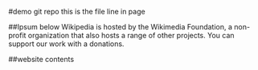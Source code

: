 #demo git repo
this is the file line in page

##Ipsum below
Wikipedia is hosted by the Wikimedia Foundation, a non-profit organization that also hosts a range of other projects.
You can support our work with a donations.

##website contents

